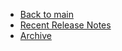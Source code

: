 - [Back to main](/)
- [Recent Release Notes](/whats-new/whats-new)
- [Archive](/whats-new/archive-release-notes)